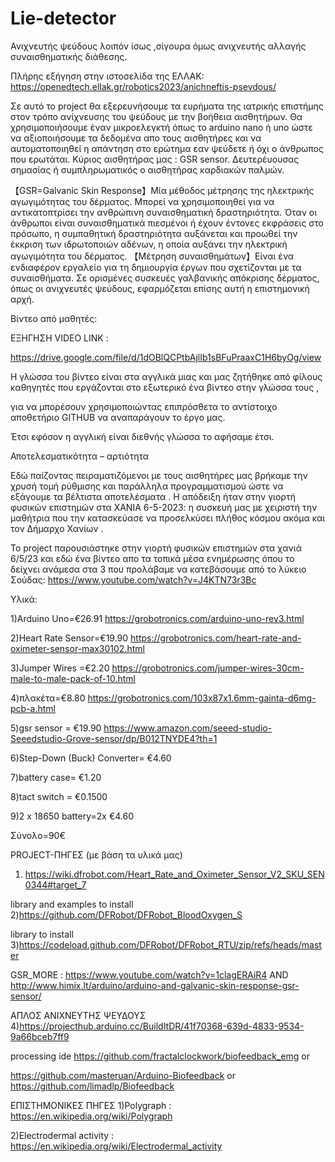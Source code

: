 # Lie-detector
Ανιχνευτής ψεύδους λοιπόν ίσως ,σίγουρα όμως ανιχνευτής αλλαγής συναισθηματικής διάθεσης.

Πλήρης εξήγηση στην ιστοσελίδα της ΕΛΛΑΚ: https://openedtech.ellak.gr/robotics2023/anichneftis-psevdous/


Σε αυτό το project θα εξερευνήσουμε τα ευρήματα της ιατρικής επιστήμης στον τρόπο ανίχνευσης του ψεύδους με την βοήθεια αισθητήρων.
Θα χρησιμοποιήσουμε έναν μικροελεγκτή όπως το arduino nano ή uno ώστε να αξιοποιήσουμε τα δεδομένα απο τους αισθητήρες 
και να αυτοματοποιηθεί η απάντηση στο ερώτημα εαν ψεύδετε ή όχι ο άνθρωπος που ερωτάται.
Κύριος αισθητήρας μας : GSR sensor. Δευτερέυουσας σημασίας ή συμπληρωματικός ο αισθητήρας καρδιακών παλμών.

【GSR=Galvanic Skin Response】Μία μέθοδος μέτρησης της ηλεκτρικής αγωγιμότητας του δέρματος. Μπορεί να χρησιμοποιηθεί για να αντικατοπτρίσει την ανθρώπινη συναισθηματική δραστηριότητα. Όταν οι άνθρωποι είναι συναισθηματικά πιεσμένοι ή έχουν έντονες εκφράσεις στο πρόσωπο, η συμπαθητική δραστηριότητα αυξάνεται και προωθεί την έκκριση των ιδρωτοποιών αδένων, η οποία αυξάνει την ηλεκτρική αγωγιμότητα του δέρματος.
【Μέτρηση συναισθημάτων】Είναι ένα ενδιαφέρον εργαλείο για τη δημιουργία έργων που σχετίζονται με τα συναισθήματα. Σε ορισμένες συσκευές γαλβανικής απόκρισης δέρματος, όπως οι ανιχνευτές ψεύδους, εφαρμόζεται επίσης αυτή η επιστημονική αρχή.

Βίντεο από μαθητές:

ΕΞΗΓΗΣΗ VIDEO LINK :   

https://drive.google.com/file/d/1dOBlQCPtbAjlIb1sBFuPraaxC1H6byOg/view

Η γλώσσα του βίντεο είναι στα αγγλικά μιας και μας ζητήθηκε από φίλους καθηγητές που εργάζονται στο εξωτερικό ένα βίντεο στην γλώσσα τους ,

για να μπορέσουν χρησιμοποιώντας επιπρόσθετα το αντίστοιχο αποθετήριο GITHUB να αναπαράγουν το έργο μας.

Έτσι εφόσον η αγγλική είναι διεθνής γλώσσα το αφήσαμε έτσι.

Αποτελεσματικότητα – αρτιότητα

Εδώ παίζοντας πειραματιζόμενοι με τους αισθητήρες μας βρήκαμε την χρυσή τομή ρύθμισης και παράλληλα προγραμματισμού ώστε να εξάγουμε τα βέλτιστα αποτελέσματα . Η απόδειξη ήταν στην γιορτή φυσικών επιστημών στα ΧΑΝΙΑ 6-5-2023: η συσκευή μας με χειριστή την μαθήτρια που την κατασκεύασε να προσελκύσει πλήθος κόσμου ακόμα και τον Δήμαρχο Χανίων .

To project παρουσιάστηκε στην γιορτή φυσικών επιστημών στα χανιά 6/5/23 και εδώ ένα βίντεο απο τα τοπικά μέσα ενημέρωσης όπου το δείχνει ανάμεσα στα 3 που προλάβαμε να κατεβάσουμε από το λύκειο Σούδας: https://www.youtube.com/watch?v=J4KTN73r3Bc

Υλικά:

1)Arduino Uno=€26.91 
https://grobotronics.com/arduino-uno-rev3.html

2)Heart Rate Sensor=€19.90
https://grobotronics.com/heart-rate-and-oximeter-sensor-max30102.html

3)Jumper Wires =€2.20
https://grobotronics.com/jumper-wires-30cm-male-to-male-pack-of-10.html

4)πλακέτα=€8.80
https://grobotronics.com/103x87x1.6mm-gainta-d6mg-pcb-a.html

5)gsr sensor = €19.90
https://www.amazon.com/seeed-studio-Seeedstudio-Grove-sensor/dp/B012TNYDE4?th=1

6)Step-Down (Buck) Converter= €4.60

7)battery case= €1.20

8)tact switch = €0.1500

9)2 x 18650 battery=2x €4.60

Σύνολο=90€  

PROJECT-ΠΗΓΕΣ (με βάση τα υλικά μας)

1) https://wiki.dfrobot.com/Heart_Rate_and_Oximeter_Sensor_V2_SKU_SEN0344#target_7
 
library and examples to install
2)https://github.com/DFRobot/DFRobot_BloodOxygen_S

library to install
3)https://codeload.github.com/DFRobot/DFRobot_RTU/zip/refs/heads/master

GSR_MORE : https://www.youtube.com/watch?v=1clagERAiR4
AND http://www.himix.lt/arduino/arduino-and-galvanic-skin-response-gsr-sensor/


ΑΠΛΟΣ ΑΝΙΧΝΕΥΤΗΣ ΨΕΥΔΟΥΣ
4)https://projecthub.arduino.cc/BuildItDR/41f70368-639d-4833-9534-9a66bceb7ff9

processing ide
https://github.com/fractalclockwork/biofeedback_emg
or

https://github.com/masteruan/Arduino-Biofeedback
 or
 https://github.com/limadlp/Biofeedback
 
 ΕΠΙΣΤΗΜΟΝΙΚΕΣ ΠΗΓΕΣ
 1)Polygraph : https://en.wikipedia.org/wiki/Polygraph
 
 2)Electrodermal activity : https://en.wikipedia.org/wiki/Electrodermal_activity
 
